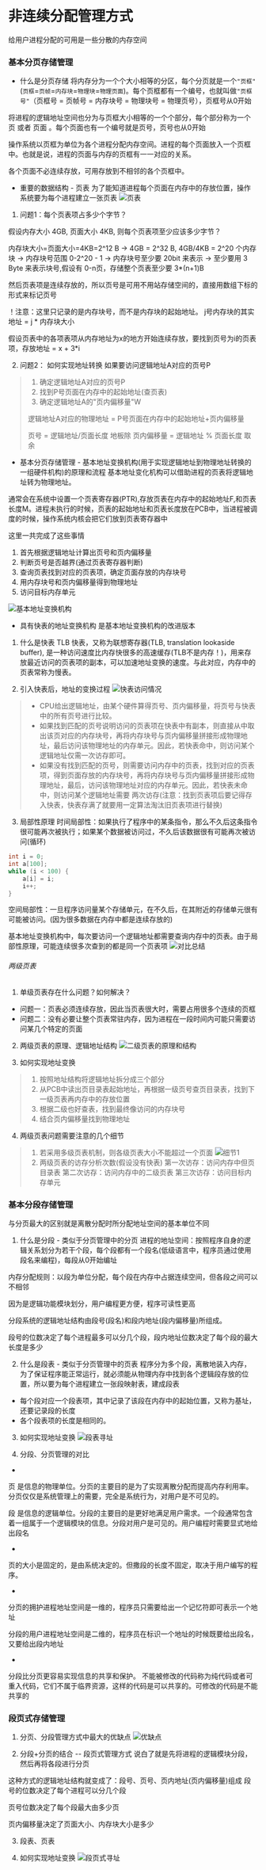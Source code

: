 # 非连续分配管理方式
给用户进程分配的可用是一些分散的内存空间
### 基本分页存储管理
- 什么是分页存储
将内存分为一个个大小相等的分区，每个分页就是一个`"页框"`(`页框`=`页帧`=`内存块`=`物理块`=`物理页面`)。每个页框都有一个编号，也就叫做`"页框号"`（页框号 = 页帧号 = 内存块号 = 物理块号 = 物理页号），页框号从0开始

将进程的逻辑地址空间也分为与页框大小相等的一个个部分，每个部分称为一个 页 或者 页面 。每个页面也有一个编号就是页号，页号也从0开始

操作系统以页框为单位为各个进程分配内存空间。进程的每个页面放入一个页框中。也就是说，进程的页面与内存的页框有一一对应的关系。

各个页面不必连续存放，可用存放到不相邻的各个页框中。

- 重要的数据结构 - 页表
为了能知道进程每个页面在内存中的存放位置，操作系统要为每个进程建立一张页表
![页表](./img/4.页表.png)


1. 问题1：每个页表项占多少个字节？

假设内存大小 4GB, 页面大小 4KB, 则每个页表项至少应该多少字节？

内存块大小=页面大小=4KB=2^12 B
-> 4GB = 2^32 B, 4GB/4KB = 2^20 个内存块
-> 内存块号范围 0-2^20 - 1
-> 内存块号至少要 20bit 来表示
-> 至少要用 3 Byte 来表示块号,假设有 0-n页，存储整个页表至少要 3*(n+1)B

然后页表项是连续存放的，所以页号是可用不用站存储空间的，直接用数组下标的形式来标记页号

！注意：这里只记录的是内存块号，而不是内存块的起始地址。 j号内存块的其实地址 = j * 内存块大小

假设页表中的各项表项从内存地址为x的地方开始连续存放，要找到页号为i的页表项，存放地址 = x + 3*i

2. 问题2： 如何实现地址转换
如果要访问逻辑地址A对应的页号P
>   1. 确定逻辑地址A对应的页号P
>   2. 找到P号页面在内存中的起始地址(查页表)
>   3. 确定逻辑地址A的"页内偏移量"W
>
>   逻辑地址A对应的物理地址 = P号页面在内存中的起始地址+页内偏移量
>   
>   页号 = 逻辑地址/页面长度    地板除
>   页内偏移量 = 逻辑地址 % 页面长度    取余

- 基本分页存储管理 - 基本地址变换机构(用于实现逻辑地址到物理地址转换的一组硬件机构)的原理和流程
基本地址变化机构可以借助进程的页表将逻辑地址转为物理地址。

通常会在系统中设置一个页表寄存器(PTR),存放页表在内存中的起始地址F,和页表长度M。进程未执行的时候，页表的起始地址和页表长度放在PCB中，当进程被调度的时候，操作系统内核会把它们放到页表寄存器中

这里一共完成了这些事情
1. 首先根据逻辑地址计算出页号和页内偏移量
2. 判断页号是否越界(通过页表寄存器判断)
3. 查询页表找到对应的页表项，确定页面存放的内存块号
4. 用内存块号和页内偏移量得到物理地址
5. 访问目标内存单元

![基本地址变换机构](./img/5.基本地址变换机构.png)

- 具有快表的地址变换机构
是基本地址变换机构的改进版本
1. 什么是快表 TLB
快表，又称为联想寄存器(TLB, translation lookaside buffer), 是一种访问速度比内存快很多的高速缓存(TLB不是内存！)，用来存放最近访问的页表项的副本，可以加速地址变换的速度。与此对应，内存中的页表常称为慢表。


2. 引入快表后，地址的变换过程
![快表访问情况](./img/6.快表访问.png)

> - CPU给出逻辑地址，由某个硬件算得页号、页内偏移量，将页号与快表中的所有页号进行比较。
> - 如果找到匹配的页号说明访问的页表项在快表中有副本，则直接从中取出该页对应的内存块号，再将内存块号与页内偏移量拼接形成物理地址，最后访问该物理地址的内存单元。因此，若快表命中，则访问某个逻辑地址仅需一次访存即可。
> - 如果没有找到匹配的页号，则需要访问内存中的页表，找到对应的页表项，得到页面存放的内存块号，再将内存块号与页内偏移量拼接形成物理地址，最后，访问该物理地址对应的内存单元。因此，若快表未命中，则访问某个逻辑地址需要 两次访存(注意：找到页表项后要记得存入快表，快表存满了就要用一定算法淘汰旧页表项进行替换)

3. 局部性原理
时间局部性：如果执行了程序中的某条指令，那么不久后这条指令很可能再次被执行；如果某个数据被访问过，不久后该数据很有可能再次被访问(循环)
```c
int i = 0;
int a[100];
while (i < 100) {
    a[i] = i;
    i++;
}
```
空间局部性：一旦程序访问量某个存储单元，在不久后，在其附近的存储单元很有可能被访问。(因为很多数据在内存中都是连续存放的)

基本地址变换机构中，每次要访问一个逻辑地址都需要查询内存中的页表。由于局部性原理，可能连续很多次查到的都是同一个页表项
![对比总结](./img/7.地址变换机构对比总结.png)

###### 两级页表

1. 单级页表存在什么问题？如何解决？
- 问题一：页表必须连续存放，因此当页表很大时，需要占用很多个连续的页框
- 问题二：没有必要让整个页表常驻内存，因为进程在一段时间内可能只需要访问某几个特定的页面

2. 两级页表的原理、逻辑地址结构
![二级页表的原理和结构](./img/8.二级页表原理和结构.png)

3. 如何实现地址变换
>   1. 按照地址结构将逻辑地址拆分成三个部分
>   2. 从PCB中读出页目录表起始地址，再根据一级页号查页目录表，找到下一级页表再内存中的存放位置
>   3. 根据二级也好查表，找到最终像访问的内存块号
>   4. 结合页内偏移量找到物理地址
>


4. 两级页表问题需要注意的几个细节
>   1. 若采用多级页表机制，则各级页表大小不能超过一个页面
![细节1](./img/9.细节1.png)
>   2. 两级页表的访存分析次数(假设没有快表)
第一次访存：访问内存中但页目录表
第二次访存：访问内存中的二级页表
第三次访存：访问目标内存单元

### 基本分段存储管理
与分页最大的区别就是离散分配时所分配地址空间的基本单位不同

1. 什么是分段 - 类似于分页管理中的分页
进程的地址空间：按照程序自身的逻辑关系划分为若干个段，每个段都有一个段名(低级语言中，程序员通过使用段名来编程)，每段从0开始编址

内存分配规则：以段为单位分配，每个段在内存中占据连续空间，但各段之间可以不相邻

因为是逻辑功能模块划分，用户编程更方便，程序可读性更高

分段系统的逻辑地址结构由段号(段名)和段内地址(段内偏移量)所组成。

段号的位数决定了每个进程最多可以分几个段，段内地址位数决定了每个段的最大长度是多少

2. 什么是段表 - 类似于分页管理中的页表
程序分为多个段，离散地装入内存，为了保证程序能正常运行，就必须能从物理内存中找到各个逻辑段存放的位置，所以要为每个进程建立一张段映射表，建成段表

- 每个段对应一个段表项，其中记录了该段在内存中的起始位置，又称为基址，还要记录段的长度
- 各个段表项的长度是相同的。

3. 如何实现地址变换
![段表寻址](./img/10.段表寻址.png)

4. 分段、分页管理的对比
- 
页 是信息的物理单位。分页的主要目的是为了实现离散分配而提高内存利用率。分页仅仅是系统管理上的需要，完全是系统行为，对用户是不可见的。

段 是信息的逻辑单位。分段的主要目的是更好地满足用户需求。一个段通常包含着一组属于一个逻辑模块的信息。分段对用户是可见的。用户编程时需要显式地给出段名

- 
页的大小是固定的，是由系统决定的。但撒段的长度不固定，取决于用户编写的程序。

- 
分页的拥护进程地址空间是一维的，程序员只需要给出一个记忆符即可表示一个地址

分段的用户进程地址空间是二维的，程序员在标识一个地址的时候既要给出段名，又要给出段内地址

- 
分段比分页更容易实现信息的共享和保护。
不能被修改的代码称为纯代码或者可重入代码，它们不属于临界资源，这样的代码是可以共享的。可修改的代码是不能共享的

### 段页式存储管理
1. 分页、分段管理方式中最大的优缺点
![优缺点](./img/a.分页分段的优缺点.png)

2. 分段+分页的结合 -- 段页式管理方式
说白了就是先将进程的逻辑模块分段，然后再将各段进行分页

这种方式的逻辑地址结构就变成了：段号、页号、页内地址(页内偏移量)组成
段号的位数决定了每个进程可以分几个段

页号位数决定了每个段最大由多少页

页内偏移量决定了页面大小、内存块大小是多少

3. 段表、页表

4. 如何实现地址变换
![段页式寻址](./img/b.段页式寻址.png)
